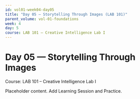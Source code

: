 ```yaml
---
id: vol01-week04-day05
title: "Day 05 — Storytelling Through Images (LAB 101)"
parent_volume: vol-01-foundations
week: 4
day: 5
course: LAB 101 – Creative Intelligence Lab I
---
```


# Day 05 — Storytelling Through Images
Course: LAB 101 – Creative Intelligence Lab I

Placeholder content. Add Learning Session and Practice.

